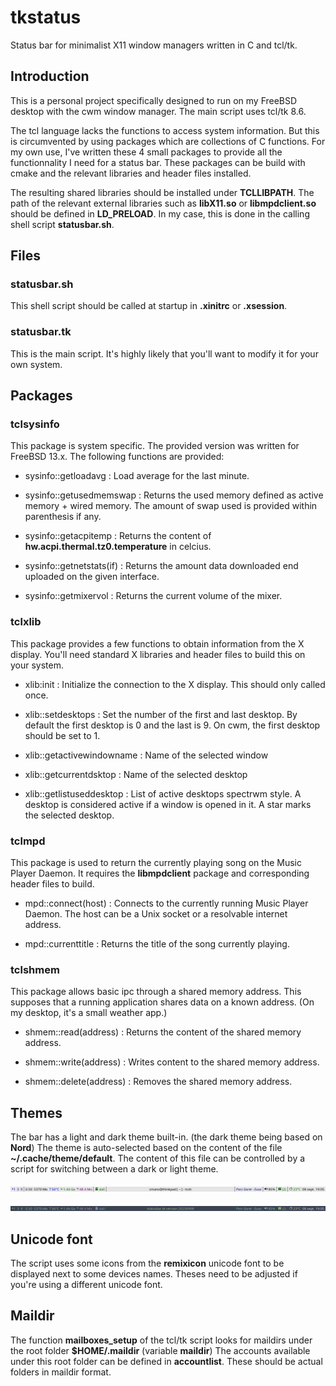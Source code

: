 # tkstatus
Status bar for minimalist X11 window managers written in C and tcl/tk. 

## Introduction
This is a personal project specifically designed to run on my FreeBSD desktop with the cwm window manager. The main script uses tcl/tk 8.6.

The tcl language lacks the functions to access system information. But this is circumvented by using packages which are collections of C functions.
For my own use, I've written these 4 small packages to provide all the functionnality I need for a status bar. These packages can be build with cmake and the relevant libraries and header files installed.

The resulting shared libraries should be installed under **TCLLIBPATH**. The path of the relevant external libraries such as __libX11.so__ or __libmpdclient.so__ should be defined in **LD_PRELOAD**. In my case, this is done in the calling shell script __statusbar.sh__.

## Files
### statusbar.sh
This shell script should be called at startup in __.xinitrc__ or __.xsession__.

### statusbar.tk
This is the main script. It's highly likely that you'll want to modify it for your own system.

## Packages
### tclsysinfo
This package is system specific. The provided version was written for FreeBSD 13.x.
The following functions are provided:

* sysinfo::getloadavg :
Load average for the last minute.

* sysinfo::getusedmemswap :
Returns the used memory defined as active memory + wired memory. The amount of swap used is provided within parenthesis if any.

* sysinfo::getacpitemp :
Returns the content of __hw.acpi.thermal.tz0.temperature__ in celcius.

* sysinfo::getnetstats(if) :
Returns the amount data downloaded end uploaded on the given interface.

* sysinfo::getmixervol :
Returns the current volume of the mixer.

### tclxlib
This package provides a few functions to obtain information from the X display. You'll need standard X libraries and header files to build this on your system.

* xlib:init :
Initialize the connection to the X display. This should only called once.

* xlib::setdesktops :
Set the number of the first and last desktop. By default the first desktop is 0 and the last is 9.
On cwm, the first desktop should be set to 1.

* xlib::getactivewindowname :
Name of the selected window

* xlib::getcurrentdsktop :
Name of the selected desktop

* xlib::getlistuseddesktop :
List of active desktops spectrwm style. A desktop is considered active if a window is opened in it. A star marks the selected desktop.
 
### tclmpd
This package is used to return the currently playing song on the Music Player Daemon. It requires the __libmpdclient__ package and corresponding header files to build.

* mpd::connect(host) :
Connects to the currently running Music Player Daemon. The host can be a Unix socket or a resolvable internet address.

* mpd::currenttitle :
Returns the title of the song currently playing.

### tclshmem
This package allows basic ipc through a shared memory address. This supposes that a running application shares data on a known address. (On my desktop, it's a small weather app.)

* shmem::read(address) :
Returns the content of the shared memory address.

* shmem::write(address) :
Writes content to the shared memory address.

* shmem::delete(address) :
Removes the shared memory address.

## Themes

The bar has a light and dark theme built-in. (the dark theme being based on **Nord**)
The theme is auto-selected based on the content of the file __~/.cache/theme/default__. The content of this file can be controlled by a script for switching between a dark or light theme.

![Light theme](png/statusbar-light.png)

![Dark theme](png/statusbar-dark.png)

## Unicode font

The script uses some icons from the __remixicon__ unicode font to be displayed next to some devices names. Theses need to be adjusted if you're using a different unicode font.

## Maildir

The function __mailboxes_setup__ of the tcl/tk script looks for maildirs under the root folder __$HOME/.maildir__ (variable __maildir__)
The accounts available under this root folder can be defined in __accountlist__. These should be actual folders in maildir format.
